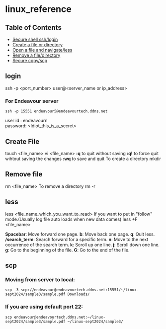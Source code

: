 # linux_reference
## Table of Contents
- [Secure shell ssh/login](#login)
- [Create a file or directory](#create-file)
- [Open a file and navigate/less](#less)
- [Remove a file/directory](#remove-file)
- [Secure copy/scp](#scp)

## login
ssh -p <port_number> user@<server_name or ip_address>
### For Endeavour server
```ssh -p 15551 endeavour5@endeavourtech.ddns.net```

user id : endeavourn </br>
password: <Idiot_this_is_a_secret>

## Create File
touch <file_name>
vi <file_name>
**:q** to quit without saving
**:q!** to force quit wihtout saving the changes
**:wq** to save and quit
To create a directory
mkdir

## Remove file
rm <file_name>
To remove a directory
rm -r <name>

## less
less <file_name_which_you_want_to_read>
If you want to put in "follow" mode.(Usually log file auto loads when new data comes) 
less +F <file_name>

**Spacebar**: Move forward one page.
**b**: Move back one page.
**q**: Quit less.
**/search_term**: Search forward for a specific term.
**n**: Move to the next occurrence of the search term.
**k**: Scroll up one line.
**j**: Scroll down one line.
**g**: Go to the beginning of the file.
**G**: Go to the end of the file.


## scp
### Moving from server to local:
```scp -3 scp://endeavour@endeavourtech.ddns.net:15551/~/linux-sept2024/sample3/sample.pdf Downloads/```

### If you are using default port 22:
```scp endeavour@endeavourtech.ddns.net:~/linux-sept2024/sample3/sample.pdf ~/linux-sept2024/sample3/```
